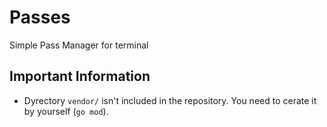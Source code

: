 # Passes
Simple Pass Manager for terminal

## Important Information
  * Dyrectory ```vendor/``` isn't included in the repository. You need to cerate it by yourself (```go mod```).
